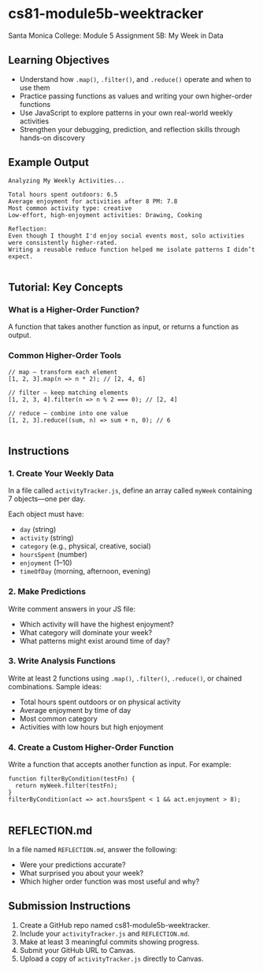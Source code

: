 # cs81-module5b-weektracker

Santa Monica College: Module 5 Assignment 5B: My Week in Data


## Learning Objectives

* Understand how `.map()`, `.filter()`, and `.reduce()` operate and when to use them
* Practice passing functions as values and writing your own higher-order functions
* Use JavaScript to explore patterns in your own real-world weekly activities
* Strengthen your debugging, prediction, and reflection skills through hands-on discovery

## Example Output

```
Analyzing My Weekly Activities...

Total hours spent outdoors: 6.5
Average enjoyment for activities after 8 PM: 7.8
Most common activity type: creative
Low-effort, high-enjoyment activities: Drawing, Cooking

Reflection:
Even though I thought I'd enjoy social events most, solo activities were consistently higher-rated. 
Writing a reusable reduce function helped me isolate patterns I didn’t expect.
  
```

## Tutorial: Key Concepts

### What is a Higher-Order Function?

A function that takes another function as input, or returns a function as output.

### Common Higher-Order Tools

```
// map – transform each element
[1, 2, 3].map(n => n * 2); // [2, 4, 6]

// filter – keep matching elements
[1, 2, 3, 4].filter(n => n % 2 === 0); // [2, 4]

// reduce – combine into one value
[1, 2, 3].reduce((sum, n) => sum + n, 0); // 6
  
```

## Instructions

### 1. Create Your Weekly Data

In a file called `activityTracker.js`, define an array called `myWeek` containing 7 objects—one per day.

Each object must have:

* `day` (string)
* `activity` (string)
* `category` (e.g., physical, creative, social)
* `hoursSpent` (number)
* `enjoyment` (1–10)
* `timeOfDay` (morning, afternoon, evening)

### 2. Make Predictions

Write comment answers in your JS file:

* Which activity will have the highest enjoyment?
* What category will dominate your week?
* What patterns might exist around time of day?

### 3. Write Analysis Functions

Write at least 2 functions using `.map()`, `.filter()`, `.reduce()`, or chained combinations. Sample ideas:

* Total hours spent outdoors or on physical activity
* Average enjoyment by time of day
* Most common category
* Activities with low hours but high enjoyment

### 4. Create a Custom Higher-Order Function

Write a function that accepts another function as input. For example:

```
function filterByCondition(testFn) {
  return myWeek.filter(testFn);
}
filterByCondition(act => act.hoursSpent < 1 && act.enjoyment > 8);
  
```

## REFLECTION.md

In a file named `REFLECTION.md`, answer the following:

* Were your predictions accurate?
* What surprised you about your week?
* Which higher order function was most useful and why?

## Submission Instructions

1. Create a GitHub repo named cs81-module5b-weektracker.
2. Include your `activityTracker.js` and `REFLECTION.md`.
3. Make at least 3 meaningful commits showing progress.
4. Submit your GitHub URL to Canvas.
5. Upload a copy of `activityTracker.js` directly to Canvas.
